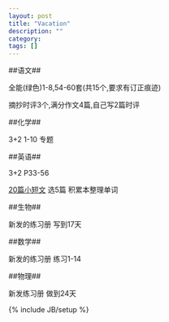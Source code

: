 ```yaml
---
layout: post
title: "Vacation"
description: ""
category: 
tags: []
---
```


##语文##

全能(绿色)1-8,54-60套(共15个,要求有订正痕迹)

摘抄时评3个,满分作文4篇,自己写2篇时评

##化学##

3+2 1-10 专题

##英语##

3+2 P33-56

[20篇小短文](http://static.kkdev.org/class/20pdyd.zip) 选5篇 积累本整理单词

##生物##

新发的练习册 写到17天

##数学##

新发的练习册 练习1-14


##物理##

新发练习册 做到24天

{% include JB/setup %}
